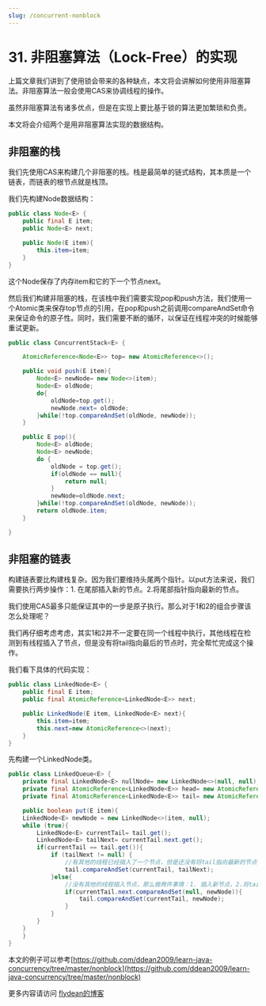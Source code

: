 ```yaml
---
slug: /concurrent-nonblock
---
```


# 31. 非阻塞算法（Lock-Free）的实现

上篇文章我们讲到了使用锁会带来的各种缺点，本文将会讲解如何使用非阻塞算法。非阻塞算法一般会使用CAS来协调线程的操作。

虽然非阻塞算法有诸多优点，但是在实现上要比基于锁的算法更加繁琐和负责。

本文将会介绍两个是用非阻塞算法实现的数据结构。

## 非阻塞的栈

我们先使用CAS来构建几个非阻塞的栈。栈是最简单的链式结构，其本质是一个链表，而链表的根节点就是栈顶。

我们先构建Node数据结构：

~~~java
public class Node<E> {
    public final E item;
    public Node<E> next;

    public Node(E item){
        this.item=item;
    }
}
~~~

这个Node保存了内存item和它的下一个节点next。

然后我们构建非阻塞的栈，在该栈中我们需要实现pop和push方法，我们使用一个Atomic类来保存top节点的引用，在pop和push之前调用compareAndSet命令来保证命令的原子性。同时，我们需要不断的循环，以保证在线程冲突的时候能够重试更新。

~~~java
public class ConcurrentStack<E> {

    AtomicReference<Node<E>> top= new AtomicReference<>();

    public void push(E item){
        Node<E> newNode= new Node<>(item);
        Node<E> oldNode;
        do{
            oldNode=top.get();
            newNode.next= oldNode;
        }while(!top.compareAndSet(oldNode, newNode));
    }

    public E pop(){
        Node<E> oldNode;
        Node<E> newNode;
        do {
            oldNode = top.get();
            if(oldNode == null){
                return null;
            }
            newNode=oldNode.next;
        }while(!top.compareAndSet(oldNode, newNode));
        return oldNode.item;
    }

}
~~~

## 非阻塞的链表

构建链表要比构建栈复杂。因为我们要维持头尾两个指针。以put方法来说，我们需要执行两步操作：1. 在尾部插入新的节点。2.将尾部指针指向最新的节点。

我们使用CAS最多只能保证其中的一步是原子执行。那么对于1和2的组合步骤该怎么处理呢？

我们再仔细考虑考虑，其实1和2并不一定要在同一个线程中执行，其他线程在检测到有线程插入了节点，但是没有将tail指向最后的节点时，完全帮忙完成这个操作。

我们看下具体的代码实现：

~~~java
public class LinkedNode<E> {
    public final E item;
    public final AtomicReference<LinkedNode<E>> next;

    public LinkedNode(E item, LinkedNode<E> next){
        this.item=item;
        this.next=new AtomicReference<>(next);
    }
}
~~~

先构建一个LinkedNode类。

~~~java
public class LinkedQueue<E> {
    private final LinkedNode<E> nullNode= new LinkedNode<>(null, null);
    private final AtomicReference<LinkedNode<E>> head= new AtomicReference<>(nullNode);
    private final AtomicReference<LinkedNode<E>> tail= new AtomicReference<>(nullNode);

    public boolean put(E item){
    LinkedNode<E> newNode = new LinkedNode<>(item, null);
    while (true){
        LinkedNode<E> currentTail= tail.get();
        LinkedNode<E> tailNext= currentTail.next.get();
        if(currentTail == tail.get()){
            if (tailNext != null) {
                //有其他的线程已经插入了一个节点，但是还没有将tail指向最新的节点
                tail.compareAndSet(currentTail, tailNext);
            }else{
                //没有其他的线程插入节点，那么做两件事情：1. 插入新节点，2.将tail指向最新的节点
                if(currentTail.next.compareAndSet(null, newNode)){
                    tail.compareAndSet(currentTail, newNode);
                }
            }
        }
    }
    }
}
~~~

本文的例子可以参考[https://github.com/ddean2009/learn-java-concurrency/tree/master/nonblock](https://github.com/ddean2009/learn-java-concurrency/tree/master/nonblock)

更多内容请访问 [flydean的博客](http://www.flydean.com)
